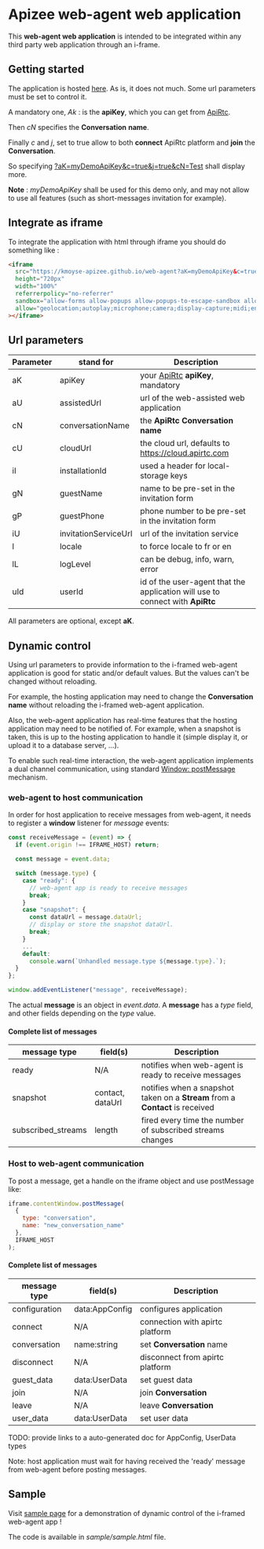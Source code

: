 # Apizee web-agent web application

This **web-agent web application** is intended to be integrated within any third party web application through an i-frame.

## Getting started

The application is hosted [here](https://kmoyse-apizee.github.io/web-agent/). As is, it does not much. Some url parameters must be set to control it.

A mandatory one, *Ak* : is the **apiKey**, which you can get from [ApiRtc](https://apirtc.com).

Then *cN* specifies the **Conversation** **name**.

Finally *c* and *j*, set to true allow to both **connect** ApiRtc platform and **join** the **Conversation**.

So specifying [?aK=myDemoApiKey&c=true&j=true&cN=Test](https://kmoyse-apizee.github.io/web-agent?aK=myDemoApiKey&c=true&j=true&cN=Test) shall display more.

**Note** : _myDemoApiKey_ shall be used for this demo only, and may not allow to use all features (such as short-messages invitation for example).

## Integrate as iframe

To integrate the application with html through iframe you should do something like :

```html
<iframe
  src="https://kmoyse-apizee.github.io/web-agent?aK=myDemoApiKey&c=true&j=true&cN=Test"
  height="720px"
  width="100%"
  referrerpolicy="no-referrer"
  sandbox="allow-forms allow-popups allow-popups-to-escape-sandbox allow-scripts allow-same-origin allow-downloads"
  allow="geolocation;autoplay;microphone;camera;display-capture;midi;encrypted-media;clipboard-write;"
></iframe>
```

## Url parameters

| Parameter | stand for            | Description                                                                   |
| --------- | -------------------- | ----------------------------------------------------------------------------- |
| aK        | apiKey               | your [ApiRtc](https://apirtc.com) **apiKey**, mandatory                       |
| aU        | assistedUrl          | url of the web-assisted web application                                       |
| cN        | conversationName     | the **ApiRtc** **Conversation** **name**                                      |
| cU        | cloudUrl             | the cloud url, defaults to https://cloud.apirtc.com                           |
| iI        | installationId       | used a header for local-storage keys                                          |
| gN        | guestName            | name to be pre-set in the invitation form                                     |
| gP        | guestPhone           | phone number to be pre-set in the invitation form                             |
| iU        | invitationServiceUrl | url of the invitation service                                                 |
| l         | locale               | to force locale to fr or en                                                   |
| lL        | logLevel             | can be debug, info, warn, error                                               |
| uId       | userId               | id of the user-agent that the application will use to connect with **ApiRtc** |

All parameters are optional, except **aK**.

## Dynamic control

Using url parameters to provide information to the i-framed web-agent application is good for static and/or default values. But the values can't be changed without reloading.

For example, the hosting application may need to change the **Conversation** **name** without reloading the i-framed web-agent application.

Also, the web-agent application has real-time features that the hosting application may need to be notified of. For example, when a snapshot is taken, this is up to the hosting application to handle it (simple display it, or upload it to a database server, ...).

To enable such real-time interaction, the web-agent application implements a dual channel communication, using standard [Window: postMessage](https://developer.mozilla.org/en-US/docs/Web/API/Window/postMessage) mechanism.

### web-agent to host communication

In order for host application to receive messages from web-agent, it needs to register a **window** listener for _message_ events:

```js
const receiveMessage = (event) => {
  if (event.origin !== IFRAME_HOST) return;

  const message = event.data;

  switch (message.type) {
    case "ready": {
      // web-agent app is ready to receive messages
      break;
    }
    case "snapshot": {
      const dataUrl = message.dataUrl;
      // display or store the snapshot dataUrl.
      break;
    }
    ...
    default:
      console.warn(`Unhandled message.type ${message.type}.`);
  }
};

window.addEventListener("message", receiveMessage);
```

The actual **message** is an object in _event.data_. A **message** has a _type_ field, and other fields depending on the _type_ value.

#### Complete list of messages

| message type       | field(s)         | Description                                                                   |
| ------------------ | ---------------- | ----------------------------------------------------------------------------- |
| ready              | N/A              | notifies when web-agent is ready to receive messages                          |
| snapshot           | contact, dataUrl | notifies when a snapshot taken on a **Stream** from a **Contact** is received |
| subscribed_streams | length           | fired every time the number of subscribed streams changes                     |

### Host to web-agent communication

To post a message, get a handle on the iframe object and use postMessage like:

```js
iframe.contentWindow.postMessage(
  {
    type: "conversation",
    name: "new_conversation_name"
  },
  IFRAME_HOST
);
```

#### Complete list of messages

| message type       | field(s)       | Description                     |
| ------------------ | -------------- | ------------------------------- |
| configuration      | data:AppConfig | configures application          |
| connect            | N/A            | connection with apirtc platform |
| conversation       | name:string    | set **Conversation** name       |
| disconnect         | N/A            | disconnect from apirtc platform |
| guest_data         | data:UserData  | set guest data                  |
| join               | N/A            | join **Conversation**           |
| leave              | N/A            | leave **Conversation**          |
| user_data          | data:UserData  | set user data                   |

TODO: provide links to a auto-generated doc for AppConfig, UserData types

Note: host application must wait for having received the 'ready' message from web-agent before posting messages.

## Sample

Visit [sample page](https://kmoyse-apizee.github.io/web-agent/sample.html) for a demonstration of dynamic control of the i-framed web-agent app !

The code is available in *sample/sample.html* file.